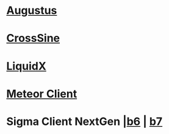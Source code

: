 # [Augustus](https://workupload.com/file/rcxH6fcWxzp)
# [CrossSine](https://github.com/shxp3/CrossSine/releases)
# [LiquidX](https://liquidxclient.github.io/)
# [Meteor Client](https://meteorclient.com/)
# Sigma Client NextGen |[b6](https://www.mediafire.com/file/nn66wu9epdug8rf/Sigma_nextgen_hitfix2_b6.zip/file) | [b7](https://www.mediafire.com/file/cryemswjzoq71wr/Sigma_nextgen_b7.zip/file)
